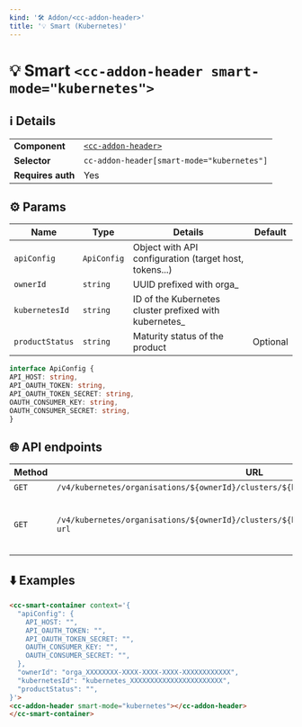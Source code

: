 ```yaml
---
kind: '🛠 Addon/<cc-addon-header>'
title: '💡 Smart (Kubernetes)'
---
```

# 💡 Smart `<cc-addon-header smart-mode="kubernetes">`

## ℹ️ Details

<table>
<tr><td><strong>Component    </strong> <td><a href="🛠-addons-cc-addon-header--default-story"><code>&lt;cc-addon-header&gt;</code></a>
<tr><td><strong>Selector     </strong> <td><code>cc-addon-header[smart-mode="kubernetes"]</code>
<tr><td><strong>Requires auth</strong> <td>Yes
</table>

## ⚙️ Params

| Name               | Type          | Details                                                                                          | Default    |
| ------------------ | ------------- | ------------------------------------------------------------------------------------------------ | ---------- |
| `apiConfig`        | `ApiConfig`   | Object with API configuration (target host, tokens...)                                           |            |
| `ownerId`          | `string`      | UUID prefixed with orga_                                                                         |            |
| `kubernetesId`     | `string`      | ID of the Kubernetes cluster prefixed with kubernetes_                                           |            |
| `productStatus`    | `string`      | Maturity status of the product                                                                   | Optional   |


  ```ts
interface ApiConfig {
  API_HOST: string,
  API_OAUTH_TOKEN: string,
  API_OAUTH_TOKEN_SECRET: string,
  OAUTH_CONSUMER_KEY: string,
  OAUTH_CONSUMER_SECRET: string,
}
```

## 🌐 API endpoints

| Method     | URL                                                                                          | Cache?                          |
| ---------- | -------------------------------------------------------------------------------------------- | ------------------------------- |
| `GET`      | `/v4/kubernetes/organisations/${ownerId}/clusters/${kubernetesId}`                           | Default                         |
| `GET`      | `/v4/kubernetes/organisations/${ownerId}/clusters/${kubernetesId}/kubeconfig/presigned-url`  | Default (fetched every 50 mins) |


## ⬇️️ Examples

  ```html
<cc-smart-container context='{
    "apiConfig": {
      API_HOST: "",
      API_OAUTH_TOKEN: "",
      API_OAUTH_TOKEN_SECRET: "",
      OAUTH_CONSUMER_KEY: "",
      OAUTH_CONSUMER_SECRET: "",
    },
    "ownerId": "orga_XXXXXXXX-XXXX-XXXX-XXXX-XXXXXXXXXXXX",
    "kubernetesId": "kubernetes_XXXXXXXXXXXXXXXXXXXXXXX",
    "productStatus": "",
}'>
  <cc-addon-header smart-mode="kubernetes"></cc-addon-header>
</cc-smart-container>
```
